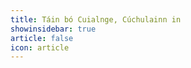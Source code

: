 ```yaml
---
title: Táin bó Cuialnge, Cúchulainn in 
showinsidebar: true 
article: false 
icon: article 
---
```

